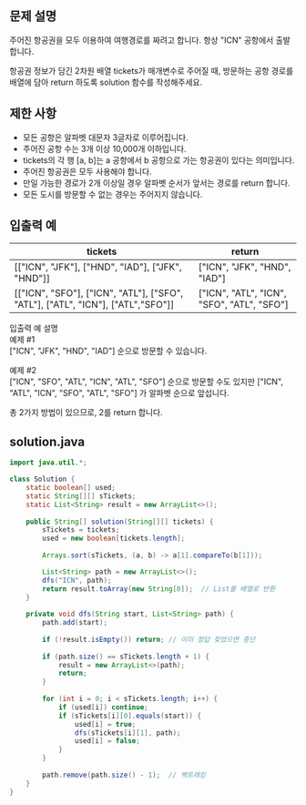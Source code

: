 ## 문제 설명
주어진 항공권을 모두 이용하여 여행경로를 짜려고 합니다. 항상 "ICN" 공항에서 출발합니다.

항공권 정보가 담긴 2차원 배열 tickets가 매개변수로 주어질 때, 방문하는 공항 경로를 배열에 담아 return 하도록 solution 함수를 작성해주세요.

## 제한 사항
- 모든 공항은 알파벳 대문자 3글자로 이루어집니다.
- 주어진 공항 수는 3개 이상 10,000개 이하입니다.
- tickets의 각 행 [a, b]는 a 공항에서 b 공항으로 가는 항공권이 있다는 의미입니다.
- 주어진 항공권은 모두 사용해야 합니다.
- 만일 가능한 경로가 2개 이상일 경우 알파벳 순서가 앞서는 경로를 return 합니다.
- 모든 도시를 방문할 수 없는 경우는 주어지지 않습니다.

## 입출력 예
|tickets|return|
|------|---|
|[["ICN", "JFK"], ["HND", "IAD"], ["JFK", "HND"]]|["ICN", "JFK", "HND", "IAD"]|
|[["ICN", "SFO"], ["ICN", "ATL"], ["SFO", "ATL"], ["ATL", "ICN"], ["ATL","SFO"]]|["ICN", "ATL", "ICN", "SFO", "ATL", "SFO"]|

입출력 예 설명 <br>
예제 #1 <br>
["ICN", "JFK", "HND", "IAD"] 순으로 방문할 수 있습니다.

예제 #2 <br>
["ICN", "SFO", "ATL", "ICN", "ATL", "SFO"] 순으로 방문할 수도 있지만 ["ICN", "ATL", "ICN", "SFO", "ATL", "SFO"] 가 알파벳 순으로 앞섭니다.


총 2가지 방법이 있으므로, 2를 return 합니다.

## solution.java
``` java
import java.util.*;

class Solution {
    static boolean[] used;
    static String[][] sTickets;
    static List<String> result = new ArrayList<>();
    
    public String[] solution(String[][] tickets) {
        sTickets = tickets;
        used = new boolean[tickets.length];
        
        Arrays.sort(sTickets, (a, b) -> a[1].compareTo(b[1]));

        List<String> path = new ArrayList<>();
        dfs("ICN", path);
        return result.toArray(new String[0]);  // List를 배열로 반환
    }
    
    private void dfs(String start, List<String> path) {
        path.add(start);
        
        if (!result.isEmpty()) return; // 이미 정답 찾았으면 중단
        
        if (path.size() == sTickets.length + 1) {
            result = new ArrayList<>(path);
            return;
        }
        
        for (int i = 0; i < sTickets.length; i++) {
            if (used[i]) continue;
            if (sTickets[i][0].equals(start)) {
                used[i] = true;
                dfs(sTickets[i][1], path);
                used[i] = false;
            }
        }
        
        path.remove(path.size() - 1);  // 백트래킹
    }
}
```
